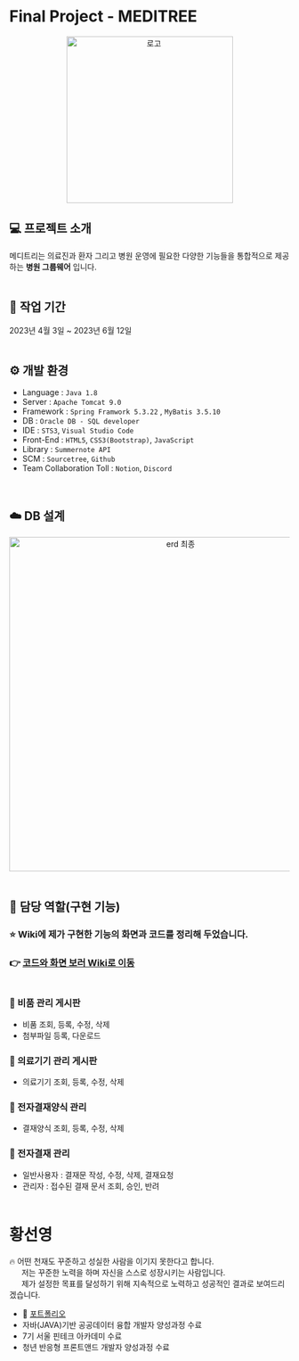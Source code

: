 # Final Project - MEDITREE

<div align="center">
<img width="299" alt="로고" src="https://github.com/Duriong/Meditree_project/assets/120540577/9ed02797-fd44-4d1e-af2f-7fe256f42014">
</div>

## 💻 프로젝트 소개
메디트리는 의료진과 환자 그리고 병원 운영에 필요한 다양한 기능들을 통합적으로 제공하는 **병원 그룹웨어** 입니다.
<br>
<br>

## 📆 작업 기간
2023년 4월 3일 ~ 2023년 6월 12일
<br>
<br>

## ⚙️ 개발 환경
- Language : `Java 1.8`
- Server : `Apache Tomcat 9.0`
- Framework : `Spring Framwork 5.3.22` , `MyBatis 3.5.10`
- DB : `Oracle DB - SQL developer`
- IDE : `STS3`, `Visual Studio Code`
- Front-End : `HTML5`, `CSS3(Bootstrap)`, `JavaScript`
- Library : `Summernote API`
- SCM : `Sourcetree`, `Github`
- Team Collaboration Toll : `Notion`, `Discord`
<br>

## ☁️ DB 설계
<div align="center">
<img width="600" alt="erd 최종" src="https://github.com/Duriong/Meditree_project/assets/120540577/64a4e2ae-3ce5-4b05-a90c-b8743edaedad">
</div>
<br>

## 📌 담당 역할(구현 기능)
### :star: Wiki에 제가 구현한 기능의 화면과 코드를 정리해 두었습니다.
### :point_right: [코드와 화면 보러 Wiki로 이동](https://github.com/Duriong/Meditree_project/wiki) <br><br>

### :bookmark: 비품 관리 게시판
- 비품 조회, 등록, 수정, 삭제
- 첨부파일 등록, 다운로드
### :bookmark: 의료기기 관리 게시판
- 의료기기 조회, 등록, 수정, 삭제
### :bookmark: 전자결재양식 관리
- 결재양식 조회, 등록, 수정, 삭제
### :bookmark: 전자결재 관리
- 일반사용자 : 결재문 작성, 수정, 삭제, 결재요청
- 관리자 : 접수된 결재 문서 조회, 승인, 반려 <br><br>

# 황선영
:fire: 어떤 천재도 꾸준하고 성실한 사람을 이기지 못한다고 합니다. <br>
&nbsp;  저는 꾸준한 노력을 하며 자신을 스스로 성장시키는 사람입니다. <br>
&nbsp;  제가 설정한 목표를 달성하기 위해 지속적으로 노력하고 성공적인 결과로 보여드리겠습니다.
<br>
- :orange_book: [포트폴리오](https://bit.ly/3rgsTOS)
- 자바(JAVA)기반 공공데이터 융합 개발자 양성과정 수료
- 7기 서울 핀테크 아카데미 수료
- 청년 반응형 프론트앤드 개발자 양성과정 수료







